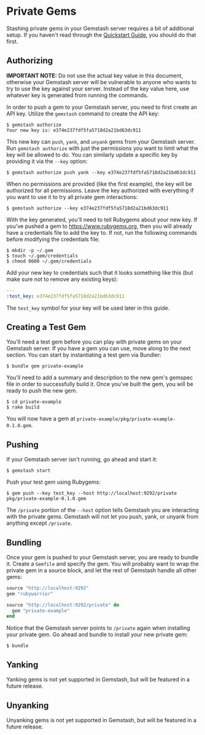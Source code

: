 # Private Gems

Stashing private gems in your Gemstash server requires a bit of additional
setup. If you haven't read through the [Quickstart
Guide](../README.md#quickstart-guide), you should do that first.

## Authorizing

**IMPORTANT NOTE:** Do not use the actual key value in this document, otherwise
your Gemstash server will be vulnerable to anyone who wants to try to use the
key against your server. Instead of the key value here, use whatever key is
generated from running the commands.

In order to push a gem to your Gemstash server, you need to first create an API
key. Utilize the `gemstash` command to create the API key:
```
$ gemstash authorize
Your new key is: e374e237fdf5fa5718d2a21bd63dc911
```

This new key can `push`, `yank`, and `unyank` gems from your Gemstash server.
Run `gemstash authorize` with just the permissions you want to limit what the
key will be allowed to do. You can similarly update a specific key by providing
it via the `--key` option:
```
$ gemstash authorize push yank --key e374e237fdf5fa5718d2a21bd63dc911
```

When no permissions are provided (like the first example), the key will be
authorized for all permissions. Leave the key authorized with everything if you
want to use it to try all private gem interactions:
```
$ gemstash authorize --key e374e237fdf5fa5718d2a21bd63dc911
```

With the key generated, you'll need to tell Rubygems about your new key. If
you've pushed a gem to https://www.rubygems.org, then you will already have a
credentials file to add the key to. If not, run the following commands before
modifying the credentials file:
```
$ mkdir -p ~/.gem
$ touch ~/.gem/credentials
$ chmod 0600 ~/.gem/credentials
```

Add your new key to credentials such that it looks something like this (but make
sure not to remove any existing keys):
```yaml
---
:test_key: e374e237fdf5fa5718d2a21bd63dc911
```

The `test_key` symbol for your key will be used later in this guide.

## Creating a Test Gem

You'll need a test gem before you can play with private gems on your Gemstash
server. If you have a gem you can use, move along to the next section. You can
start by instantiating a test gem via Bundler:
```
$ bundle gem private-example
```

You'll need to add a summary and description to the new gem's gemspec file in
order to successfully build it. Once you've built the gem, you will be ready to
push the new gem.
```
$ cd private-example
$ rake build
```

You will now have a gem at `private-example/pkg/private-example-0.1.0.gem`.

## Pushing

If your Gemstash server isn't running, go ahead and start it:
```
$ gemstash start
```

Push your test gem using Rubygems:
```
$ gem push --key test_key --host http://localhost:9292/private pkg/private-example-0.1.0.gem
```

The `/private` portion of the `--host` option tells Gemstash you are interacting
with the private gems. Gemstash will not let you push, yank, or unyank from
anything except `/private`.

## Bundling

Once your gem is pushed to your Gemstash server, you are ready to bundle it.
Create a `Gemfile` and specify the gem. You will probably want to wrap the
private gem in a source block, and let the rest of Gemstash handle all other
gems:
```ruby
source "http://localhost:9292"
gem "rubywarrior"

source "http://localhost:9292/private" do
  gem "private-example"
end
```

Notice that the Gemstash server points to `/private` again when installing your
private gem. Go ahead and bundle to install your new private gem:
```
$ bundle
```

## Yanking

Yanking gems is not yet supported in Gemstash, but will be featured in a future
release.

## Unyanking

Unyanking gems is not yet supported in Gemstash, but will be featured in a
future release.
